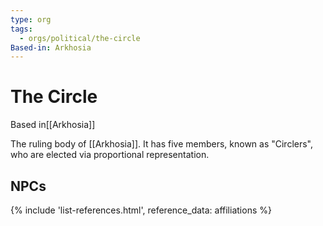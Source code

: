 ```yaml
---
type: org
tags:
  - orgs/political/the-circle
Based-in: Arkhosia
---
```


# The Circle
<span class="dataview inline-field"><span class="inline-field-key">Based in</span><span class="inline-field-value">[[Arkhosia]]</span></span>

The ruling body of [[Arkhosia]]. It has five members, known as "Circlers", who are elected via proportional representation.

## NPCs
{% include 'list-references.html', reference_data: affiliations %}
